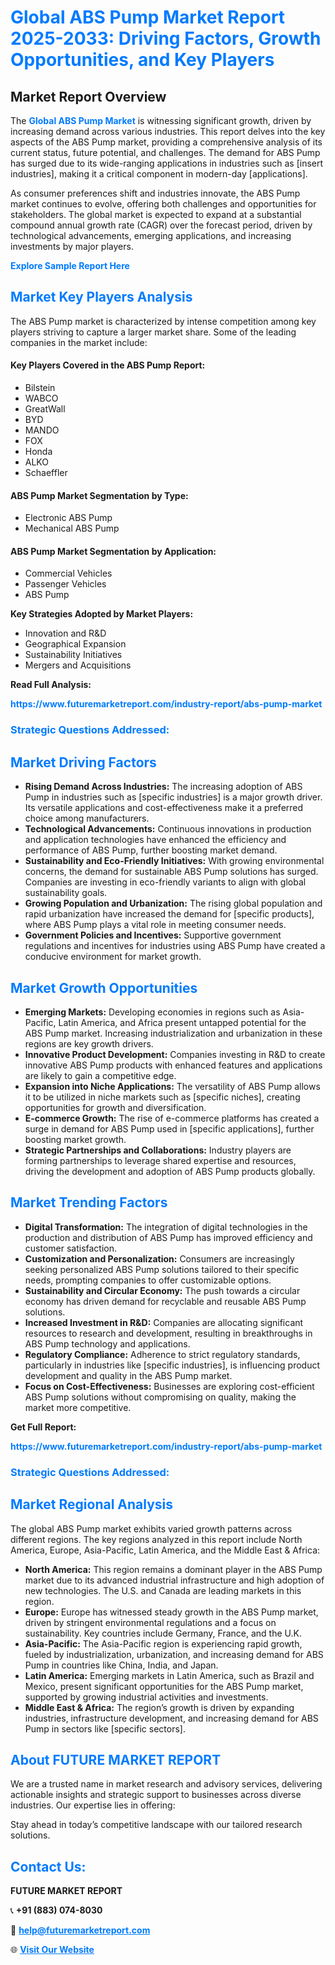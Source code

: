 <h1 style="color: #007BFF;">Global ABS Pump Market Report 2025-2033: Driving Factors, Growth Opportunities, and Key Players</h1>

<section id="overview">
<h2>Market Report Overview</h2>
<p>The <a href="https://www.futuremarketreport.com/industry-report/abs-pump-market" style="color: #007BFF; text-decoration: none;"><strong>Global ABS Pump Market</strong></a> is witnessing significant growth, driven by increasing demand across various industries. This report delves into the key aspects of the ABS Pump market, providing a comprehensive analysis of its current status, future potential, and challenges. The demand for ABS Pump has surged due to its wide-ranging applications in industries such as [insert industries], making it a critical component in modern-day [applications].</p>
<p>As consumer preferences shift and industries innovate, the ABS Pump market continues to evolve, offering both challenges and opportunities for stakeholders. The global market is expected to expand at a substantial compound annual growth rate (CAGR) over the forecast period, driven by technological advancements, emerging applications, and increasing investments by major players.</p>
</section>

<section id="overview">
<p><a href="https://www.futuremarketreport.com/request-sample/reportId=126227" style="color: #007BFF; text-decoration: none;"><strong>Explore Sample Report Here</strong></a></p>
</section>

<section id="key-players">
<h2 style="color: #007BFF;">Market Key Players Analysis</h2>
<p>The ABS Pump market is characterized by intense competition among key players striving to capture a larger market share. Some of the leading companies in the market include:</p>
<h4>Key Players Covered in the ABS Pump Report:</h4>
<ul><li>Bilstein</li><li>WABCO</li><li>GreatWall</li><li>BYD</li><li>MANDO</li><li>FOX</li><li>Honda</li><li>ALKO</li><li>Schaeffler</li></ul>
<h4>ABS Pump Market Segmentation by Type:</h4>
<ul><li>Electronic ABS Pump</li><li>Mechanical ABS Pump</li></ul>

<h4>ABS Pump Market Segmentation by Application:</h4>
<ul><li>Commercial Vehicles</li><li>Passenger Vehicles</li><li>ABS Pump</li></ul>
<p><strong>Key Strategies Adopted by Market Players:</strong></p>
<ul>
<li>Innovation and R&D</li>
<li>Geographical Expansion</li>
<li>Sustainability Initiatives</li>
<li>Mergers and Acquisitions</li>
</ul>
</section>

<section>
<p><strong>Read Full Analysis: </strong></p><a href="https://www.futuremarketreport.com/industry-report/abs-pump-market" style="color: #007BFF; text-decoration: none;"><strong>https://www.futuremarketreport.com/industry-report/abs-pump-market</strong></a>
<h3 style="color: #007BFF;">Strategic Questions Addressed:</h3>
</section>

<section id="driving-factors">
<h2 style="color: #007BFF;">Market Driving Factors</h2>
<ul>
<li><strong>Rising Demand Across Industries:</strong> The increasing adoption of ABS Pump in industries such as [specific industries] is a major growth driver. Its versatile applications and cost-effectiveness make it a preferred choice among manufacturers.</li>
<li><strong>Technological Advancements:</strong> Continuous innovations in production and application technologies have enhanced the efficiency and performance of ABS Pump, further boosting market demand.</li>
<li><strong>Sustainability and Eco-Friendly Initiatives:</strong> With growing environmental concerns, the demand for sustainable ABS Pump solutions has surged. Companies are investing in eco-friendly variants to align with global sustainability goals.</li>
<li><strong>Growing Population and Urbanization:</strong> The rising global population and rapid urbanization have increased the demand for [specific products], where ABS Pump plays a vital role in meeting consumer needs.</li>
<li><strong>Government Policies and Incentives:</strong> Supportive government regulations and incentives for industries using ABS Pump have created a conducive environment for market growth.</li>
</ul>
</section>

<section id="growth-opportunities">
<h2 style="color: #007BFF;">Market Growth Opportunities</h2>
<ul>
<li><strong>Emerging Markets:</strong> Developing economies in regions such as Asia-Pacific, Latin America, and Africa present untapped potential for the ABS Pump market. Increasing industrialization and urbanization in these regions are key growth drivers.</li>
<li><strong>Innovative Product Development:</strong> Companies investing in R&D to create innovative ABS Pump products with enhanced features and applications are likely to gain a competitive edge.</li>
<li><strong>Expansion into Niche Applications:</strong> The versatility of ABS Pump allows it to be utilized in niche markets such as [specific niches], creating opportunities for growth and diversification.</li>
<li><strong>E-commerce Growth:</strong> The rise of e-commerce platforms has created a surge in demand for ABS Pump used in [specific applications], further boosting market growth.</li>
<li><strong>Strategic Partnerships and Collaborations:</strong> Industry players are forming partnerships to leverage shared expertise and resources, driving the development and adoption of ABS Pump products globally.</li>
</ul>
</section>

<section id="trending-factors">
<h2 style="color: #007BFF;">Market Trending Factors</h2>
<ul>
<li><strong>Digital Transformation:</strong> The integration of digital technologies in the production and distribution of ABS Pump has improved efficiency and customer satisfaction.</li>
<li><strong>Customization and Personalization:</strong> Consumers are increasingly seeking personalized ABS Pump solutions tailored to their specific needs, prompting companies to offer customizable options.</li>
<li><strong>Sustainability and Circular Economy:</strong> The push towards a circular economy has driven demand for recyclable and reusable ABS Pump solutions.</li>
<li><strong>Increased Investment in R&D:</strong> Companies are allocating significant resources to research and development, resulting in breakthroughs in ABS Pump technology and applications.</li>
<li><strong>Regulatory Compliance:</strong> Adherence to strict regulatory standards, particularly in industries like [specific industries], is influencing product development and quality in the ABS Pump market.</li>
<li><strong>Focus on Cost-Effectiveness:</strong> Businesses are exploring cost-efficient ABS Pump solutions without compromising on quality, making the market more competitive.</li>
</ul>
</section>

<section>
<p><strong>Get Full Report: </strong></p><a href="https://www.futuremarketreport.com/industry-report/abs-pump-market" style="color: #007BFF; text-decoration: none;"><strong>https://www.futuremarketreport.com/industry-report/abs-pump-market</strong></a>
<h3 style="color: #007BFF;">Strategic Questions Addressed:</h3>
</section>


<section id="regional-analysis">
<h2 style="color: #007BFF;">Market Regional Analysis</h2>
<p>The global ABS Pump market exhibits varied growth patterns across different regions. The key regions analyzed in this report include North America, Europe, Asia-Pacific, Latin America, and the Middle East & Africa:</p>
<ul>
<li><strong>North America:</strong> This region remains a dominant player in the ABS Pump market due to its advanced industrial infrastructure and high adoption of new technologies. The U.S. and Canada are leading markets in this region.</li>
<li><strong>Europe:</strong> Europe has witnessed steady growth in the ABS Pump market, driven by stringent environmental regulations and a focus on sustainability. Key countries include Germany, France, and the U.K.</li>
<li><strong>Asia-Pacific:</strong> The Asia-Pacific region is experiencing rapid growth, fueled by industrialization, urbanization, and increasing demand for ABS Pump in countries like China, India, and Japan.</li>
<li><strong>Latin America:</strong> Emerging markets in Latin America, such as Brazil and Mexico, present significant opportunities for the ABS Pump market, supported by growing industrial activities and investments.</li>
<li><strong>Middle East & Africa:</strong> The region’s growth is driven by expanding industries, infrastructure development, and increasing demand for ABS Pump in sectors like [specific sectors].</li>
</ul>
</section>

<footer>
<h2 style="color: #007BFF;">About FUTURE MARKET REPORT</h2>
<p>We are a trusted name in market research and advisory services, delivering actionable insights and strategic support to businesses across diverse industries. Our expertise lies in offering:</p>

<p>Stay ahead in today’s competitive landscape with our tailored research solutions.</p>

<h2 style="color: #007BFF;">Contact Us:</h2>
<p><strong>FUTURE MARKET REPORT</strong></p>
<p>📞 <strong>+91 (883) 074-8030</strong></p>
<p>📧 <strong><a href="mailto:help@futuremarketreport.com" style="color: #007BFF;">help@futuremarketreport.com</a></strong></p>
<p>🌐 <strong><a href="https://www.futuremarketreport.com/" style="color: #007BFF;">Visit Our Website</a></strong></p>
</footer>